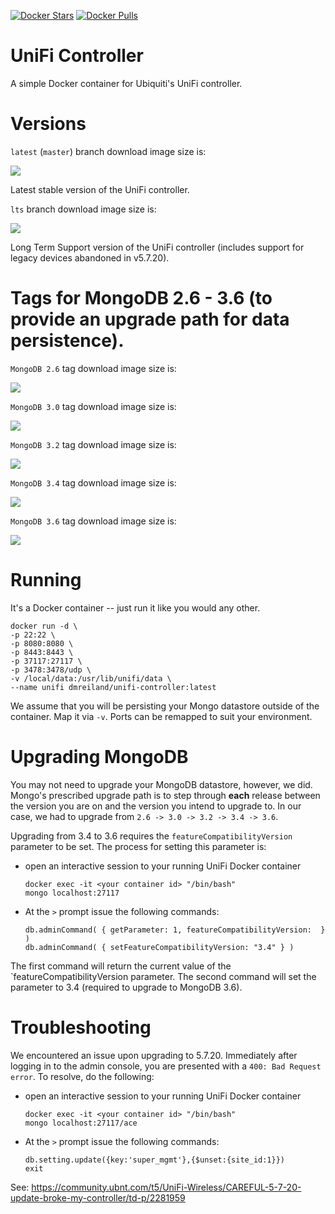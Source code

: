 [![Docker Stars](https://img.shields.io/docker/stars/dmreiland/unifi-controller.svg?style=flat-square)](https://hub.docker.com/r/dmreiland/unifi-controller/)
[![Docker Pulls](https://img.shields.io/docker/pulls/dmreiland/unifi-controller.svg?style=flat-square)](https://hub.docker.com/r/dmreiland/unifi-controller/)

# UniFi Controller

A simple Docker container for Ubiquiti's UniFi controller.


# Versions

`latest` (`master`) branch download image size is:

[![](https://images.microbadger.com/badges/image/dmreiland/unifi-controller:latest.svg)](http://microbadger.com/images/dmreiland/unifi-controller:latest "Get your own image badge on microbadger.com")

Latest stable version of the UniFi controller.

`lts` branch download image size is:

[![](https://images.microbadger.com/badges/image/dmreiland/unifi-controller:lts.svg)](http://microbadger.com/images/dmreiland/unifi-controller:lts "Get your own image badge on microbadger.com")

Long Term Support version of the UniFi controller (includes support for legacy devices abandoned in v5.7.20).


# Tags for MongoDB 2.6 - 3.6 (to provide an upgrade path for data persistence).

`MongoDB 2.6` tag download image size is:

[![](https://images.microbadger.com/badges/image/dmreiland/unifi-controller:mongodb_2.6.svg)](http://microbadger.com/images/dmreiland/unifi-controller:mongodb_2.6 "Get your own image badge on microbadger.com")


`MongoDB 3.0` tag download image size is:

[![](https://images.microbadger.com/badges/image/dmreiland/unifi-controller:mongodb_3.0.svg)](http://microbadger.com/images/dmreiland/unifi-controller:mongodb_3.0 "Get your own image badge on microbadger.com")


`MongoDB 3.2` tag download image size is:

[![](https://images.microbadger.com/badges/image/dmreiland/unifi-controller:mongodb_3.2.svg)](http://microbadger.com/images/dmreiland/unifi-controller:mongodb_3.2 "Get your own image badge on microbadger.com")


`MongoDB 3.4` tag download image size is:

[![](https://images.microbadger.com/badges/image/dmreiland/unifi-controller:mongodb_3.4.svg)](http://microbadger.com/images/dmreiland/unifi-controller:mongodb_3.4 "Get your own image badge on microbadger.com")


`MongoDB 3.6` tag download image size is:

[![](https://images.microbadger.com/badges/image/dmreiland/unifi-controller:mongodb_3.6.svg)](http://microbadger.com/images/dmreiland/unifi-controller:mongodb_3.6 "Get your own image badge on microbadger.com")


# Running

It's a Docker container -- just run it like you would any other.

    docker run -d \
    -p 22:22 \
    -p 8080:8080 \
    -p 8443:8443 \
    -p 37117:27117 \
    -p 3478:3478/udp \
    -v /local/data:/usr/lib/unifi/data \
    --name unifi dmreiland/unifi-controller:latest

We assume that you will be persisting your Mongo datastore outside of the container. Map it via ``-v``. Ports can be remapped to suit your environment.

# Upgrading MongoDB

You may not need to upgrade your MongoDB datastore, however, we did. Mongo's prescribed upgrade path is to step through __each__ release between the version you are on and the version you intend to upgrade to. In our case, we had to upgrade from ``2.6 -> 3.0 -> 3.2 -> 3.4 -> 3.6``.

Upgrading from 3.4 to 3.6 requires the ``featureCompatibilityVersion`` parameter to be set. The process for setting this parameter is:

- open an interactive session to your running UniFi Docker container


      docker exec -it <your container id> "/bin/bash"
      mongo localhost:27117

- At the ``>`` prompt issue the following commands:


      db.adminCommand( { getParameter: 1, featureCompatibilityVersion:  } )
      db.adminCommand( { setFeatureCompatibilityVersion: "3.4" } )


The first command will return the current value of the `featureCompatibilityVersion parameter. The second command will set the parameter to 3.4 (required to upgrade to MongoDB 3.6).


# Troubleshooting

We encountered an issue upon upgrading to 5.7.20. Immediately after logging in to the admin console, you are presented with a
``400: Bad Request error``. To resolve, do the following:

- open an interactive session to your running UniFi Docker container


      docker exec -it <your container id> "/bin/bash"
      mongo localhost:27117/ace


- At the ``>`` prompt issue the following commands:


      db.setting.update({key:'super_mgmt'},{$unset:{site_id:1}})
      exit


See: https://community.ubnt.com/t5/UniFi-Wireless/CAREFUL-5-7-20-update-broke-my-controller/td-p/2281959
